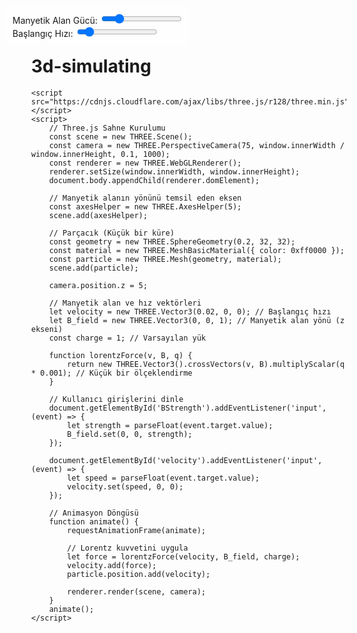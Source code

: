 # 3d-simulating
<!DOCTYPE html>
<html lang="en">
<head>
    <meta charset="UTF-8">
    <meta name="viewport" content="width=device-width, initial-scale=1.0">
    <title>Manyetik Alan Simülasyonu</title>
    <style>
        body { margin: 0; overflow: hidden; }
        canvas { display: block; }
        #controls {
            position: absolute;
            top: 10px;
            left: 10px;
            background: rgba(255, 255, 255, 0.8);
            padding: 10px;
            border-radius: 5px;
        }
    </style>
</head>
<body>
    <div id="controls">
        <label>Manyetik Alan Gücü: <input type="range" id="BStrength" min="0.1" max="5" step="0.1" value="1"></label><br>
        <label>Başlangıç Hızı: <input type="range" id="velocity" min="0.01" max="0.1" step="0.01" value="0.02"></label>
    </div>
    
    <script src="https://cdnjs.cloudflare.com/ajax/libs/three.js/r128/three.min.js"></script>
    <script>
        // Three.js Sahne Kurulumu
        const scene = new THREE.Scene();
        const camera = new THREE.PerspectiveCamera(75, window.innerWidth / window.innerHeight, 0.1, 1000);
        const renderer = new THREE.WebGLRenderer();
        renderer.setSize(window.innerWidth, window.innerHeight);
        document.body.appendChild(renderer.domElement);

        // Manyetik alanın yönünü temsil eden eksen
        const axesHelper = new THREE.AxesHelper(5);
        scene.add(axesHelper);

        // Parçacık (Küçük bir küre)
        const geometry = new THREE.SphereGeometry(0.2, 32, 32);
        const material = new THREE.MeshBasicMaterial({ color: 0xff0000 });
        const particle = new THREE.Mesh(geometry, material);
        scene.add(particle);

        camera.position.z = 5;

        // Manyetik alan ve hız vektörleri
        let velocity = new THREE.Vector3(0.02, 0, 0); // Başlangıç hızı
        let B_field = new THREE.Vector3(0, 0, 1); // Manyetik alan yönü (z ekseni)
        const charge = 1; // Varsayılan yük

        function lorentzForce(v, B, q) {
            return new THREE.Vector3().crossVectors(v, B).multiplyScalar(q * 0.001); // Küçük bir ölçeklendirme
        }

        // Kullanıcı girişlerini dinle
        document.getElementById('BStrength').addEventListener('input', (event) => {
            let strength = parseFloat(event.target.value);
            B_field.set(0, 0, strength);
        });

        document.getElementById('velocity').addEventListener('input', (event) => {
            let speed = parseFloat(event.target.value);
            velocity.set(speed, 0, 0);
        });

        // Animasyon Döngüsü
        function animate() {
            requestAnimationFrame(animate);
            
            // Lorentz kuvvetini uygula
            let force = lorentzForce(velocity, B_field, charge);
            velocity.add(force);
            particle.position.add(velocity);
            
            renderer.render(scene, camera);
        }
        animate();
    </script>
</body>
</html>
